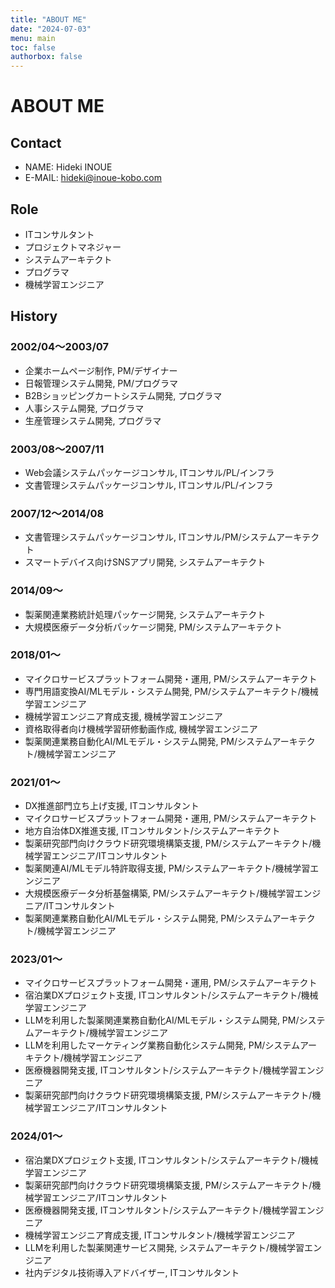 ```yaml
---
title: "ABOUT ME"
date: "2024-07-03"
menu: main
toc: false
authorbox: false
---
```


# ABOUT ME

## Contact

* NAME: Hideki INOUE
* E-MAIL: hideki@inoue-kobo.com

## Role

* ITコンサルタント
* プロジェクトマネジャー
* システムアーキテクト
* プログラマ
* 機械学習エンジニア

## History

### 2002/04〜2003/07

* 企業ホームページ制作, PM/デザイナー
* 日報管理システム開発, PM/プログラマ
* B2Bショッピングカートシステム開発, プログラマ
* 人事システム開発, プログラマ
* 生産管理システム開発, プログラマ

### 2003/08〜2007/11

* Web会議システムパッケージコンサル, ITコンサル/PL/インフラ
* 文書管理システムパッケージコンサル, ITコンサル/PL/インフラ

### 2007/12〜2014/08

* 文書管理システムパッケージコンサル, ITコンサル/PM/システムアーキテクト
* スマートデバイス向けSNSアプリ開発, システムアーキテクト

### 2014/09〜

* 製薬関連業務統計処理パッケージ開発, システムアーキテクト
* 大規模医療データ分析パッケージ開発, PM/システムアーキテクト

### 2018/01〜

* マイクロサービスプラットフォーム開発・運用, PM/システムアーキテクト
* 専門用語変換AI/MLモデル・システム開発, PM/システムアーキテクト/機械学習エンジニア
* 機械学習エンジニア育成支援, 機械学習エンジニア
* 資格取得者向け機械学習研修動画作成, 機械学習エンジニア
* 製薬関連業務自動化AI/MLモデル・システム開発, PM/システムアーキテクト/機械学習エンジニア

### 2021/01〜

* DX推進部門立ち上げ支援, ITコンサルタント
* マイクロサービスプラットフォーム開発・運用, PM/システムアーキテクト
* 地方自治体DX推進支援, ITコンサルタント/システムアーキテクト
* 製薬研究部門向けクラウド研究環境構築支援, PM/システムアーキテクト/機械学習エンジニア/ITコンサルタント
* 製薬関連AI/MLモデル特許取得支援, PM/システムアーキテクト/機械学習エンジニア
* 大規模医療データ分析基盤構築, PM/システムアーキテクト/機械学習エンジニア/ITコンサルタント
* 製薬関連業務自動化AI/MLモデル・システム開発, PM/システムアーキテクト/機械学習エンジニア

### 2023/01〜

* マイクロサービスプラットフォーム開発・運用, PM/システムアーキテクト
* 宿泊業DXプロジェクト支援, ITコンサルタント/システムアーキテクト/機械学習エンジニア
* LLMを利用した製薬関連業務自動化AI/MLモデル・システム開発, PM/システムアーキテクト/機械学習エンジニア
* LLMを利用したマーケティング業務自動化システム開発, PM/システムアーキテクト/機械学習エンジニア
* 医療機器開発支援, ITコンサルタント/システムアーキテクト/機械学習エンジニア
* 製薬研究部門向けクラウド研究環境構築支援, PM/システムアーキテクト/機械学習エンジニア/ITコンサルタント

### 2024/01〜

* 宿泊業DXプロジェクト支援, ITコンサルタント/システムアーキテクト/機械学習エンジニア
* 製薬研究部門向けクラウド研究環境構築支援, PM/システムアーキテクト/機械学習エンジニア/ITコンサルタント
* 医療機器開発支援, ITコンサルタント/システムアーキテクト/機械学習エンジニア
* 機械学習エンジニア育成支援, ITコンサルタント/機械学習エンジニア
* LLMを利用した製薬関連サービス開発, システムアーキテクト/機械学習エンジニア
* 社内デジタル技術導入アドバイザー, ITコンサルタント